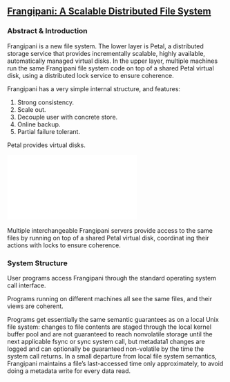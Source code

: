 ## [Frangipani: A Scalable Distributed File System](https://zoo.cs.yale.edu/classes/cs422/2014/bib/thekkath97frangipani.pdf)

### Abstract & Introduction

Frangipani is a new file system. The lower layer is Petal, a distributed storage service that provides incrementally scalable, highly available, automatically managed virtual disks.
In the upper layer, multiple machines run the same Frangipani file system code on top of a shared Petal virtual disk, using a distributed lock service to ensure coherence.

Frangipani has a very simple internal structure, and features:

1. Strong consistency.
2. Scale out.
3. Decouple user with concrete store.
4. Online backup.
5. Partial failure tolerant.

Petal provides virtual disks.

![Figure 1](../resource/frangipani-0.pdf)

Multiple interchangeable Frangipani servers provide access to the same files by running on top of a shared Petal virtual disk, coordinat ing their actions with locks to ensure coherence. 

### System Structure

User programs access Frangipani through the standard operating system call interface.

Programs running on different machines all see the same files, and their views are coherent.

Programs get essentially the same semantic guarantees as on a local Unix file system: changes to file contents are staged through the local kernel buffer pool and are not guaranteed to reach nonvolatile storage until the next applicable fsync or sync system call, but metadata1 changes are logged and can optionally be guaranteed non-volatile by the time the system call returns. In a small departure from local file system semantics, Frangipani maintains a file’s last-accessed time only approximately, to avoid doing a metadata write for every data
read.